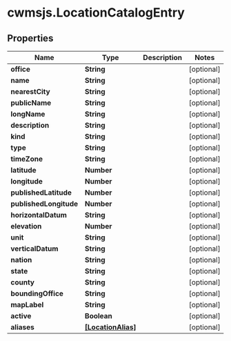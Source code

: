 # cwmsjs.LocationCatalogEntry

## Properties

Name | Type | Description | Notes
------------ | ------------- | ------------- | -------------
**office** | **String** |  | [optional] 
**name** | **String** |  | [optional] 
**nearestCity** | **String** |  | [optional] 
**publicName** | **String** |  | [optional] 
**longName** | **String** |  | [optional] 
**description** | **String** |  | [optional] 
**kind** | **String** |  | [optional] 
**type** | **String** |  | [optional] 
**timeZone** | **String** |  | [optional] 
**latitude** | **Number** |  | [optional] 
**longitude** | **Number** |  | [optional] 
**publishedLatitude** | **Number** |  | [optional] 
**publishedLongitude** | **Number** |  | [optional] 
**horizontalDatum** | **String** |  | [optional] 
**elevation** | **Number** |  | [optional] 
**unit** | **String** |  | [optional] 
**verticalDatum** | **String** |  | [optional] 
**nation** | **String** |  | [optional] 
**state** | **String** |  | [optional] 
**county** | **String** |  | [optional] 
**boundingOffice** | **String** |  | [optional] 
**mapLabel** | **String** |  | [optional] 
**active** | **Boolean** |  | [optional] 
**aliases** | [**[LocationAlias]**](LocationAlias.md) |  | [optional] 


